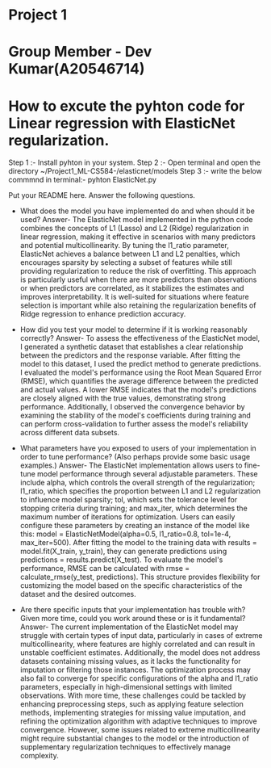 # Project 1 
# Group Member - Dev Kumar(A20546714)
# How to excute the pyhton code for Linear regression with ElasticNet regularization.
Step 1 :- Install pyhton in your system.
Step 2 :- Open terminal and open the directory ~/Project1_ML-CS584-/elasticnet/models
Step 3 :- write the below commmnd in terminal:-
pyhton ElasticNet.py

Put your README here. Answer the following questions.

* What does the model you have implemented do and when should it be used?
Answer- The ElasticNet model implemented in the python code combines the concepts of L1 (Lasso) and L2 (Ridge) regularization in linear regression, making it effective in scenarios with many predictors and potential multicollinearity. By tuning the l1_ratio parameter, ElasticNet achieves a balance between L1 and L2 penalties, which encourages sparsity by selecting a subset of features while still providing regularization to reduce the risk of overfitting. This approach is particularly useful when there are more predictors than observations or when predictors are correlated, as it stabilizes the estimates and improves interpretability. It is well-suited for situations where feature selection is important while also retaining the regularization benefits of Ridge regression to enhance prediction accuracy.

* How did you test your model to determine if it is working reasonably correctly?
Answer- To assess the effectiveness of the ElasticNet model, I generated a synthetic dataset that establishes a clear relationship between the predictors and the response variable. After fitting the model to this dataset, I used the predict method to generate predictions. I evaluated the model's performance using the Root Mean Squared Error (RMSE), which quantifies the average difference between the predicted and actual values. A lower RMSE indicates that the model's predictions are closely aligned with the true values, demonstrating strong performance. Additionally, I observed the convergence behavior by examining the stability of the model's coefficients during training and can perform cross-validation to further assess the model's reliability across different data subsets.

* What parameters have you exposed to users of your implementation in order to tune performance? (Also perhaps provide some basic usage examples.)
Answer- The ElasticNet implementation allows users to fine-tune model performance through several adjustable parameters. These include alpha, which controls the overall strength of the regularization; l1_ratio, which specifies the proportion between L1 and L2 regularization to influence model sparsity; tol, which sets the tolerance level for stopping criteria during training; and max_iter, which determines the maximum number of iterations for optimization. Users can easily configure these parameters by creating an instance of the model like this: model = ElasticNetModel(alpha=0.5, l1_ratio=0.8, tol=1e-4, max_iter=500). After fitting the model to the training data with results = model.fit(X_train, y_train), they can generate predictions using predictions = results.predict(X_test). To evaluate the model's performance, RMSE can be calculated with rmse = calculate_rmse(y_test, predictions). This structure provides flexibility for customizing the model based on the specific characteristics of the dataset and the desired outcomes.

* Are there specific inputs that your implementation has trouble with? Given more time, could you work around these or is it fundamental?
Answer- The current implementation of the ElasticNet model may struggle with certain types of input data, particularly in cases of extreme multicollinearity, where features are highly correlated and can result in unstable coefficient estimates. Additionally, the model does not address datasets containing missing values, as it lacks the functionality for imputation or filtering those instances. The optimization process may also fail to converge for specific configurations of the alpha and l1_ratio parameters, especially in high-dimensional settings with limited observations. With more time, these challenges could be tackled by enhancing preprocessing steps, such as applying feature selection methods, implementing strategies for missing value imputation, and refining the optimization algorithm with adaptive techniques to improve convergence. However, some issues related to extreme multicollinearity might require substantial changes to the model or the introduction of supplementary regularization techniques to effectively manage complexity.
